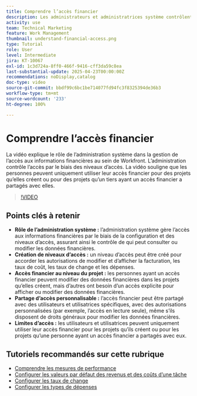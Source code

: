 ```yaml
---
title: Comprendre l’accès financier
description: Les administrateurs et administratrices système contrôlent l’accès aux données financières par le biais d’autorisations personnalisables, assurant ainsi une gestion sécurisée, une supervision au niveau du projet et des options de partage personnalisées pour la visibilité financière.
activity: use
team: Technical Marketing
feature: Work Management
thumbnail: understand-financial-access.png
type: Tutorial
role: User
level: Intermediate
jira: KT-10067
exl-id: 1c3d724a-8ff0-466f-9416-cff3da59c8ea
last-substantial-update: 2025-04-23T00:00:00Z
recommendations: noDisplay,catalog
doc-type: video
source-git-commit: bbdf99c6bc1be714077fd94fc3f8325394de36b3
workflow-type: tm+mt
source-wordcount: '233'
ht-degree: 100%

---
```


# Comprendre l’accès financier

La vidéo explique le rôle de l’administration système dans la gestion de l’accès aux informations financières au sein de Workfront. L’administration contrôle l’accès par le biais des niveaux d’accès.
La vidéo souligne que les personnes peuvent uniquement utiliser leur accès financier pour des projets qu’elles créent ou pour des projets qu’un tiers ayant un accès financier a partagés avec elles.

>[!VIDEO](https://video.tv.adobe.com/v/3457731/?quality=12&learn=on&enablevpops=1)

## Points clés à retenir

* **Rôle de l’administration système :** l’administration système gère l’accès aux informations financières par le biais de la configuration et des niveaux d’accès, assurant ainsi le contrôle de qui peut consulter ou modifier les données financières.
* **Création de niveaux d’accès :** un niveau d’accès peut être créé pour accorder les autorisations de modifier et d’afficher la facturation, les taux de coût, les taux de change et les dépenses.
* **Accès financier au niveau du projet :** les personnes ayant un accès financier peuvent modifier des données financières dans les projets qu’elles créent, mais d’autres ont besoin d’un accès explicite pour afficher ou modifier des données financières.
* **Partage d’accès personnalisable :** l’accès financier peut être partagé avec des utilisateurs et utilisatrices spécifiques, avec des autorisations personnalisées (par exemple, l’accès en lecture seule), même s’ils disposent de droits généraux pour modifier les données financières.
* **Limites d’accès :** les utilisateurs et utilisatrices peuvent uniquement utiliser leur accès financier pour les projets qu’ils créent ou pour les projets qu’une personne ayant un accès financier a partagés avec eux.


## Tutoriels recommandés sur cette rubrique

* [Comprendre les mesures de performance](/help/manage-work/project-finances/understand-performance-metrics.md)
* [Configurer les valeurs par défaut des revenus et des coûts d’une tâche](/help/manage-work/project-finances/set-up-task-revenue-and-cost-defaults.md)
* [Configurer les taux de change](/help/manage-work/project-finances/set-up-exchange-rates.md)
* [Configurer les types de dépenses](/help/manage-work/project-finances/set-up-expense-types.md)
